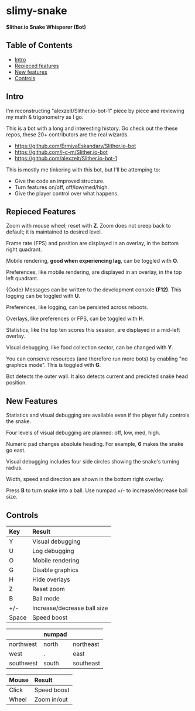 # slimy-snake
**Slither.io Snake Whisperer (Bot)**

## Table of Contents
- [Intro](https://github.com/jfbarras/slimy-snake#intro)
- [Repieced features](https://github.com/jfbarras/slimy-snake#repieced-features)
- [New features](https://github.com/jfbarras/slimy-snake#new-features)
- [Controls](https://github.com/jfbarras/slimy-snake#controls)

## Intro
I'm reconstructing "alexzeit/Slither.io-bot-1" piece by piece and reviewing my math & trigonometry as I go.

This is a bot with a long and interesting history. Go check out the these repos, these 20+ contributors are the real wizards. 
- https://github.com/ErmiyaEskandary/Slither.io-bot
- https://github.com/j-c-m/Slither.io-bot
- https://github.com/alexzeit/Slither.io-bot-1

This is mostly me tinkering with this bot, but I'll be attemping to:
- Give the code an improved structure.
- Turn features on/off, off/low/med/high.
- Give the player control over what happens.

## Repieced Features
Zoom with mouse wheel; reset with **Z**. Zoom does not creep back to default; it is maintained to desired level.

Frame rate (FPS) and position are displayed in an overlay, in the bottom right quadrant.

Mobile rendering, **good when experiencing lag**, can be toggled with **O**.

Preferences, like mobile rendering, are displayed in an overlay, in the top left quadrant.

{Code} Messages can be written to the development console **(F12)**. This logging can be toggled with **U**.

Preferences, like logging, can be persisted across reboots.

Overlays, like preferences or FPS, can be toggled with **H**.

Statistics, like the top ten scores this session, are displayed in a mid-left overlay.

Visual debugging, like food collection sector, can be changed with **Y**.

You can conserve resources (and therefore run more bots) by enabling "no graphics mode". This is toggled with **G**.

Bot detects the outer wall. It also detects current and predicted snake head position.

## New Features
Statistics and visual debugging are available even if the player fully controls the snake.

Four levels of visual debugging are planned: off, low, med, high.

Numeric pad changes absolute heading. For example, **6** makes the snake go east.

Visual debugging includes four side circles showing the snake's turning radius.

Width, speed and direction are shown in the bottom right overlay.

Press **B** to turn snake into a ball. Use numpad +/- to increase/decrease ball size.

## Controls
Key | Result
:---|:---
Y	| Visual debugging
U	| Log debugging
O | Mobile rendering
G | Disable graphics
H | Hide overlays
Z | Reset zoom
B | Ball mode
+/- | Increase/decrease ball size
Space | Speed boost

&nbsp; | numpad | &nbsp;
-------|--------|--------
northwest	| north | northeast
west | . | east
southwest | south | southeast

Mouse | Result
:---|:---
Click | Speed boost
Wheel | Zoom in/out
